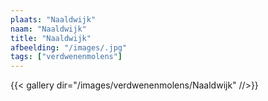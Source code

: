 ```yaml
---
plaats: "Naaldwijk"
naam: "Naaldwijk"
title: "Naaldwijk"
afbeelding: "/images/.jpg"
tags: ["verdwenenmolens"]
---
```


{{< gallery dir="/images/verdwenenmolens/Naaldwijk" //>}}